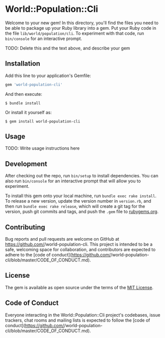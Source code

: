 # World::Population::Cli

Welcome to your new gem! In this directory, you'll find the files you need to be able to package up your Ruby library into a gem. Put your Ruby code in the file `lib/world/population/cli`. To experiment with that code, run `bin/console` for an interactive prompt.

TODO: Delete this and the text above, and describe your gem

## Installation

Add this line to your application's Gemfile:

```ruby
gem 'world-population-cli'
```

And then execute:

    $ bundle install

Or install it yourself as:

    $ gem install world-population-cli

## Usage

TODO: Write usage instructions here

## Development

After checking out the repo, run `bin/setup` to install dependencies. You can also run `bin/console` for an interactive prompt that will allow you to experiment.

To install this gem onto your local machine, run `bundle exec rake install`. To release a new version, update the version number in `version.rb`, and then run `bundle exec rake release`, which will create a git tag for the version, push git commits and tags, and push the `.gem` file to [rubygems.org](https://rubygems.org).

## Contributing

Bug reports and pull requests are welcome on GitHub at https://github.com/<github username>/world-population-cli. This project is intended to be a safe, welcoming space for collaboration, and contributors are expected to adhere to the [code of conduct](https://github.com/<github username>/world-population-cli/blob/master/CODE_OF_CONDUCT.md).


## License

The gem is available as open source under the terms of the [MIT License](https://opensource.org/licenses/MIT).

## Code of Conduct

Everyone interacting in the World::Population::Cli project's codebases, issue trackers, chat rooms and mailing lists is expected to follow the [code of conduct](https://github.com/<github username>/world-population-cli/blob/master/CODE_OF_CONDUCT.md).
